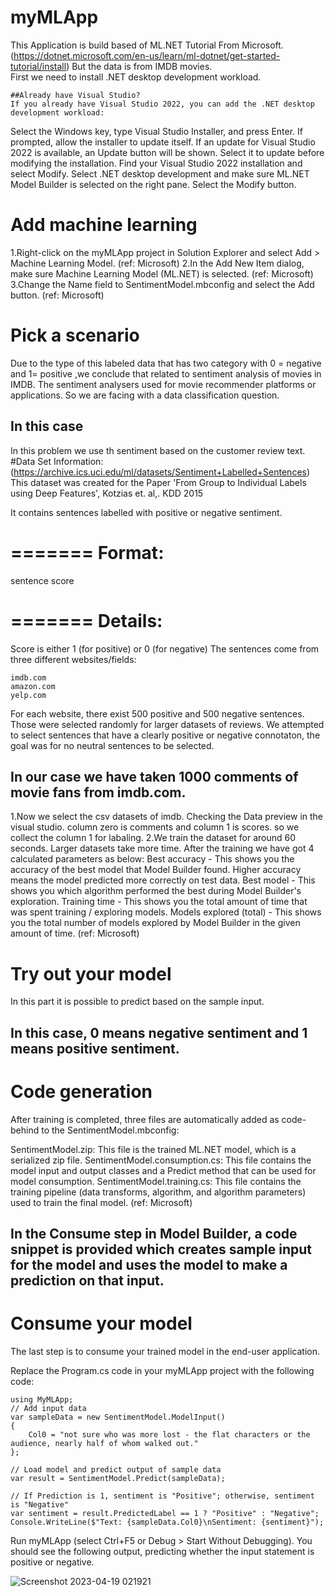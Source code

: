 # myMLApp
This Application is build based of ML.NET Tutorial From Microsoft. (https://dotnet.microsoft.com/en-us/learn/ml-dotnet/get-started-tutorial/install)
But the data is from IMDB movies.  
First we need to install .NET desktop development workload. 
```
##Already have Visual Studio?
If you already have Visual Studio 2022, you can add the .NET desktop development workload:
```
Select the Windows key, type Visual Studio Installer, and press Enter.
If prompted, allow the installer to update itself.
If an update for Visual Studio 2022 is available, an Update button will be shown. Select it to update before modifying the installation.
Find your Visual Studio 2022 installation and select Modify.
Select .NET desktop development and make sure ML.NET Model Builder is selected on the right pane. Select the Modify button.

# Add machine learning
1.Right-click on the myMLApp project in Solution Explorer and select Add > Machine Learning Model.  (ref: Microsoft) 
2.In the Add New Item dialog, make sure Machine Learning Model (ML.NET) is selected.   (ref: Microsoft) 
3.Change the Name field to SentimentModel.mbconfig and select the Add button.   (ref: Microsoft) 

# Pick a scenario

Due to the type of this labeled data that has two category with 0 = negative and 1= positive ,we conclude that related to sentiment analysis of movies in IMDB. The sentiment analysers used for movie recommender platforms or applications. So we are facing with a data classification question. 
## In this case
In this problem we use th sentiment based on the customer review text. 
#Data Set Information: (https://archive.ics.uci.edu/ml/datasets/Sentiment+Labelled+Sentences)
This dataset was created for the Paper 'From Group to Individual Labels using Deep Features', Kotzias et. al,. KDD 2015


It contains sentences labelled with positive or negative sentiment.

=======
 Format:
=======
sentence score

=======
 Details:
=======
Score is either 1 (for positive) or 0 (for negative)
The sentences come from three different websites/fields:
```
imdb.com
amazon.com
yelp.com
```
For each website, there exist 500 positive and 500 negative sentences. Those were selected randomly for larger datasets of reviews.
We attempted to select sentences that have a clearly positive or negative connotaton, the goal was for no neutral sentences to be selected.

## In our case we have taken 1000 comments of movie fans from imdb.com.  

1.Now we select the csv datasets of imdb. Checking the Data preview in the visual studio. column zero is comments and column 1 is scores. so we collect the column 1 for labaling. 
2.We train the dataset for around 60 seconds. Larger datasets take more time. After the training we have got 4 calculated parameters as below: 
Best accuracy - This shows you the accuracy of the best model that Model Builder found. Higher accuracy means the model predicted more correctly on test data.
Best model - This shows you which algorithm performed the best during Model Builder's exploration.
Training time - This shows you the total amount of time that was spent training / exploring models.
Models explored (total) - This shows you the total number of models explored by Model Builder in the given amount of time.
(ref: Microsoft)
# Try out your model
In this part it is possible to predict based on the sample input. 
## In this case, 0 means negative sentiment and 1 means positive sentiment.

# Code generation
After training is completed, three files are automatically added as code-behind to the SentimentModel.mbconfig:

SentimentModel.zip: This file is the trained ML.NET model, which is a serialized zip file.
SentimentModel.consumption.cs: This file contains the model input and output classes and a Predict method that can be used for model consumption.
SentimentModel.training.cs: This file contains the training pipeline (data transforms, algorithm, and algorithm parameters) used to train the final model.
(ref: Microsoft)
## In the Consume step in Model Builder, a code snippet is provided which creates sample input for the model and uses the model to make a prediction on that input.

# Consume your model
The last step is to consume your trained model in the end-user application.

Replace the Program.cs code in your myMLApp project with the following code:
```
using MyMLApp;
// Add input data
var sampleData = new SentimentModel.ModelInput()
{
    Col0 = "not sure who was more lost - the flat characters or the audience, nearly half of whom walked out."
};

// Load model and predict output of sample data
var result = SentimentModel.Predict(sampleData);

// If Prediction is 1, sentiment is "Positive"; otherwise, sentiment is "Negative"
var sentiment = result.PredictedLabel == 1 ? "Positive" : "Negative";
Console.WriteLine($"Text: {sampleData.Col0}\nSentiment: {sentiment}");
```
Run myMLApp (select Ctrl+F5 or Debug > Start Without Debugging). You should see the following output, predicting whether the input statement is positive or negative.

![Screenshot 2023-04-19 021921](https://user-images.githubusercontent.com/88989474/232934845-011b3719-1d0f-41e3-8ea9-28b07764a767.jpg)
